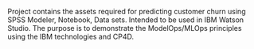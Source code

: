 Project contains the assets required for predicting customer churn using SPSS Modeler, Notebook, Data sets. Intended to be used in IBM Watson Studio. The purpose is to demonstrate the ModelOps/MLOps principles using the IBM technologies and CP4D.
